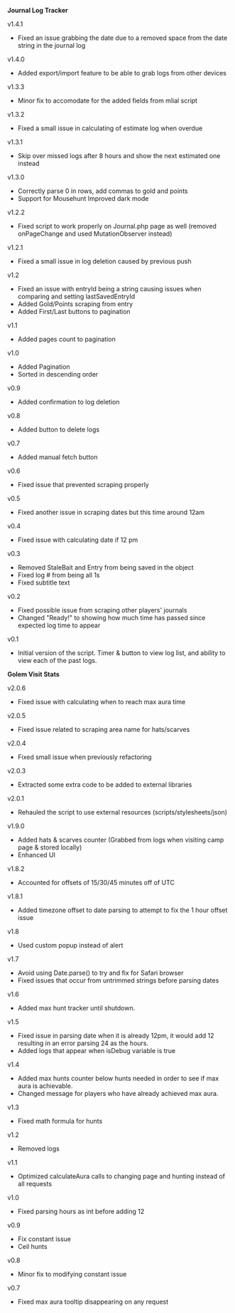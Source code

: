 __Journal Log Tracker__

v1.4.1
- Fixed an issue grabbing the date due to a removed space from the date string in the journal log

v1.4.0
- Added export/import feature to be able to grab logs from other devices

v1.3.3
- Minor fix to accomodate for the added fields from mlial script

v1.3.2
- Fixed a small issue in calculating of estimate log when overdue

v1.3.1
- Skip over missed logs after 8 hours and show the next estimated one instead

v1.3.0
- Correctly parse 0 in rows, add commas to gold and points
- Support for Mousehunt Improved dark mode

v1.2.2
- Fixed script to work properly on Journal.php page as well (removed onPageChange and used MutationObserver instead)

v1.2.1
- Fixed a small issue in log deletion caused by previous push

v1.2
- Fixed an issue with entryId being a string causing issues when comparing and setting lastSavedEntryId
- Added Gold/Points scraping from entry
- Added First/Last buttons to pagination

v1.1
- Added pages count to pagination

v1.0
- Added Pagination
- Sorted in descending order

v0.9
- Added confirmation to log deletion

v0.8
- Added button to delete logs

v0.7
- Added manual fetch button

v0.6
- Fixed issue that prevented scraping properly

v0.5
- Fixed another issue in scraping dates but this time around 12am

v0.4
- Fixed issue with calculating date if 12 pm

v0.3
- Removed StaleBait and Entry from being saved in the object
- Fixed log # from being all 1s
- Fixed subtitle text

v0.2
- Fixed possible issue from scraping other players' journals
- Changed "Ready!" to showing how much time has passed since expected log time to appear

v0.1
- Initial version of the script. Timer & button to view log list, and ability to view each of the past logs.


__Golem Visit Stats__

v2.0.6
- Fixed issue with calculating when to reach max aura time

v2.0.5
- Fixed issue related to scraping area name for hats/scarves

v2.0.4
- Fixed small issue when previously refactoring

v2.0.3
- Extracted some extra code to be added to external libraries

v2.0.1
- Rehauled the script to use external resources (scripts/stylesheets/json)

v1.9.0
- Added hats & scarves counter (Grabbed from logs when visiting camp page & stored locally)
- Enhanced UI

v1.8.2
- Accounted for offsets of 15/30/45 minutes off of UTC

v1.8.1
- Added timezone offset to date parsing to attempt to fix the 1 hour offset issue

v1.8
- Used custom popup instead of alert

v1.7
- Avoid using Date.parse() to try and fix for Safari browser
- Fixed issues that occur from untrimmed strings before parsing dates

v1.6
- Added max hunt tracker until shutdown.

v1.5
- Fixed issue in parsing date when it is already 12pm, it would add 12 resulting in an error parsing 24 as the hours.
- Added logs that appear when isDebug variable is true

v1.4
- Added max hunts counter below hunts needed in order to see if max aura is achievable.
- Changed message for players who have already achieved max aura.

v1.3
- Fixed math formula for hunts

v1.2
- Removed logs

v1.1
- Optimized calculateAura calls to changing page and hunting instead of all requests

v1.0
- Fixed parsing hours as int before adding 12

v0.9
- Fix constant issue
- Ceil hunts

v0.8
- Minor fix to modifying constant issue

v0.7
- Fixed max aura tooltip disappearing on any request